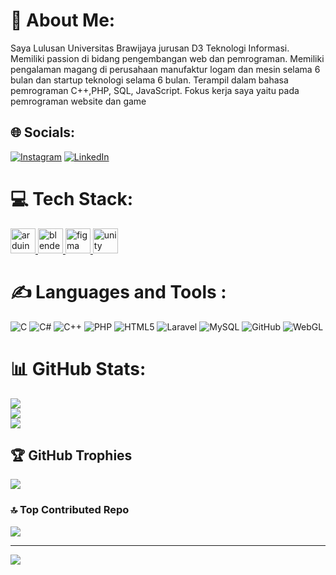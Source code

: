# 💫 About Me:
Saya Lulusan Universitas Brawijaya jurusan D3 Teknologi Informasi. Memiliki passion di bidang pengembangan web dan pemrograman. Memiliki pengalaman magang di perusahaan manufaktur logam dan mesin selama 6 bulan dan startup teknologi selama 6 bulan. Terampil dalam bahasa pemrograman C++,PHP, SQL, JavaScript. Fokus kerja saya yaitu pada pemrograman website dan game


## 🌐 Socials:
[![Instagram](https://img.shields.io/badge/Instagram-%23E4405F.svg?logo=Instagram&logoColor=white)](https://instagram.com/cocosapta) [![LinkedIn](https://img.shields.io/badge/LinkedIn-%230077B5.svg?logo=linkedin&logoColor=white)](https://linkedin.com/in/IkhwanSaptaMuktabar) 

# 💻 Tech Stack:
<p align="left"> <a href="https://www.arduino.cc/" target="_blank" rel="noreferrer"> <img src="https://cdn.worldvectorlogo.com/logos/arduino-1.svg" alt="arduino" width="40" height="40"/> </a> <a href="https://www.blender.org/" target="_blank" rel="noreferrer"> <img src="https://download.blender.org/branding/community/blender_community_badge_white.svg" alt="blender" width="40" height="40"/> </a> <a href="https://www.cprogramming.com/" target="_blank" rel="noreferrer"> <img src="https://www.vectorlogo.zone/logos/figma/figma-icon.svg" alt="figma" width="40" height="40"/> </a> <a href="https://www.w3.org/html/" target="_blank" rel="noreferrer"> <img src="https://www.vectorlogo.zone/logos/unity3d/unity3d-icon.svg" alt="unity" width="40" height="40"/> </a> </p>


# ✍️  Languages and Tools :
![C](https://img.shields.io/badge/c-%2300599C.svg?style=for-the-badge&logo=c&logoColor=white) ![C#](https://img.shields.io/badge/c%23-%23239120.svg?style=for-the-badge&logo=csharp&logoColor=white) ![C++](https://img.shields.io/badge/c++-%2300599C.svg?style=for-the-badge&logo=c%2B%2B&logoColor=white) ![PHP](https://img.shields.io/badge/php-%23777BB4.svg?style=for-the-badge&logo=php&logoColor=white) ![HTML5](https://img.shields.io/badge/html5-%23E34F26.svg?style=for-the-badge&logo=html5&logoColor=white) ![Laravel](https://img.shields.io/badge/laravel-%23FF2D20.svg?style=for-the-badge&logo=laravel&logoColor=white) ![MySQL](https://img.shields.io/badge/blender-%23F5792A.svg?style=for-the-badge&logo=blender&logoColor=white) ![GitHub](https://img.shields.io/badge/-Arduino-00979D?style=for-the-badge&logo=Arduino&logoColor=white) ![WebGL](https://img.shields.io/badge/WebGL-990000?logo=webgl&logoColor=white&style=for-the-badge)

# 📊 GitHub Stats:
![](https://github-readme-stats.vercel.app/api?username=cocosapta&theme=dark&hide_border=false&include_all_commits=false&count_private=false)<br/>
![](https://github-readme-streak-stats.herokuapp.com/?user=cocosapta&theme=dark&hide_border=false)<br/>
![](https://github-readme-stats.vercel.app/api/top-langs/?username=cocosapta&theme=dark&hide_border=false&include_all_commits=false&count_private=false&layout=compact)

## 🏆 GitHub Trophies
![](https://github-profile-trophy.vercel.app/?username=cocosapta&theme=radical&no-frame=false&no-bg=false&margin-w=4)

### 🔝 Top Contributed Repo
![](https://github-contributor-stats.vercel.app/api?username=cocosapta&limit=5&theme=dark&combine_all_yearly_contributions=true)

---
[![](https://visitcount.itsvg.in/api?id=cocosapta&icon=0&color=0)](https://visitcount.itsvg.in)

<!-- Proudly created with GPRM ( https://gprm.itsvg.in ) -->
